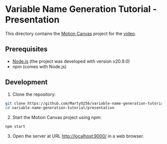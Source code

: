 # Variable Name Generation Tutorial - Presentation

This directory contains the [Motion Canvas](https://motioncanvas.io/) project for the [video](https://youtu.be/6oOjqMFtGcU).

## Prerequisites

- [Node.js](https://nodejs.org/) (the project was developed with version v20.9.0)
- npm (comes with Node.js)

## Development

1. Clone the repository:

```sh
git clone https://github.com/MartyO256/variable-name-generation-tutorial.git
cd variable-name-generation-tutorial/presentation
```

2. Start the Motion Canvas project using npm:

```sh
npm start
```

3. Open the server at URL [http://localhost:9000/](http://localhost:9000/) in a web browser.
